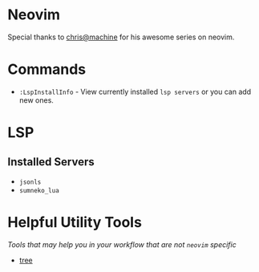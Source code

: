 # Neovim 

Special thanks to [chris@machine](https://www.youtube.com/c/ChrisAtMachine) for his awesome series on neovim.

# Commands

- `:LspInstallInfo` - View currently installed `lsp servers` or you can add new ones.

# LSP

## Installed Servers

- `jsonls`
- `sumneko_lua`

# Helpful Utility Tools

_Tools that may help you in your workflow that are not `neovim` specific_

- [tree](http://mama.indstate.edu/users/ice/tree/)


